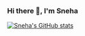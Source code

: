 ### Hi there 👋, I'm Sneha
[![Sneha's GitHub stats](https://github-readme-stats.vercel.app/api?username=snehasquasher)](https://github.com/anuraghazra/github-readme-stats)
<!--
**snehasquasher/snehasquasher** is a ✨ _special_ ✨ repository because its `README.md` (this file) appears on your GitHub profile.

Here are some ideas to get you started:

- 🔭 I’m currently working on ...
- 🌱 I’m currently learning ...
- 👯 I’m looking to collaborate on ...
- 🤔 I’m looking for help with ...
- 💬 Ask me about ...
- 📫 How to reach me: ...
- 😄 Pronouns: ...
- ⚡ Fun fact: ...
-->
